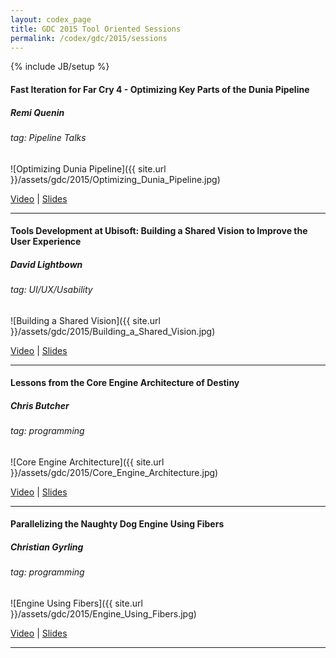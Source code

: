 ```yaml
---
layout: codex_page
title: GDC 2015 Tool Oriented Sessions
permalink: /codex/gdc/2015/sessions
---
```

{% include JB/setup %}

#### Fast Iteration for Far Cry 4 - Optimizing Key Parts of the Dunia Pipeline
##### Remi Quenin
###### tag: Pipeline Talks
![Optimizing Dunia Pipeline]({{ site.url }}/assets/gdc/2015/Optimizing_Dunia_Pipeline.jpg)

[Video](http://www.gdcvault.com/play/1021975/Fast-Iteration-for-Far-Cry) |
[Slides](http://www.gdcvault.com/play/1021976/Fast-Iteration-for-Far-Cry)

------

#### Tools Development at Ubisoft: Building a Shared Vision to Improve the User Experience
##### David Lightbown
###### tag: UI/UX/Usability
![Building a Shared Vision]({{ site.url }}/assets/gdc/2015/Building_a_Shared_Vision.jpg)

[Video](http://www.gdcvault.com/play/1022337/Tools-Development-at-Ubisoft-Building) |
[Slides](http://www.gdcvault.com/play/1022338/Tools-Development-at-Ubisoft-Buildin)

------

#### Lessons from the Core Engine Architecture of Destiny
##### Chris Butcher
###### tag: programming
![Core Engine Architecture]({{ site.url }}/assets/gdc/2015/Core_Engine_Architecture.jpg)

[Video](http://gdcvault.com/play/1022105/Lessons-from-the-Core-Engine) |
[Slides](http://gdcvault.com/play/1022106/Lessons-from-the-Core-Engin)

------

#### Parallelizing the Naughty Dog Engine Using Fibers
##### Christian Gyrling
###### tag: programming
![Engine Using Fibers]({{ site.url }}/assets/gdc/2015/Engine_Using_Fibers.jpg)

[Video](http://www.gdcvault.com/play/1022186/Parallelizing-the-Naughty-Dog-Engine) |
[Slides](http://www.gdcvault.com/play/1022187/Parallelizing-the-Naughty-Dog-Engin)

------

